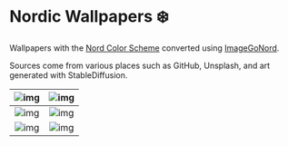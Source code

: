 # Nordic Wallpapers ❄️

Wallpapers with the [Nord Color Scheme](https://github.com/nordtheme/nord) converted using [ImageGoNord](https://github.com/Schrodinger-Hat/ImageGoNord).

Sources come from various places such as GitHub, Unsplash, and art generated with StableDiffusion.

|![img](https://i.imgur.com/arvB3UY.jpg)|![img](https://i.imgur.com/h6tCRRy.png)|
|:---:|:---:|
|![img](https://i.imgur.com/29dRue4.png)|![img](https://i.imgur.com/ewn6Inl.png)|
|![img](https://i.imgur.com/3d1QmPE.png)|![img](https://i.imgur.com/3f4S1eD.png)|
